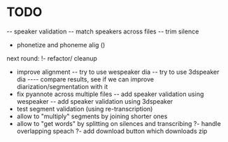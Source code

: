 # TODO


-- speaker validation
-- match speakers across files
-- trim silence
- phonetize and phoneme alig ()



next round:
!- refactor/ cleanup
- improve alignment
-- try to use wespeaker dia
-- try to use 3dspeaker dia
---- compare results, see if we can improve diarization/segmentation with it
- fix pyannote across multiple files
-- add speaker validation using wespeaker
-- add speaker validation using 3dspeaker
- test segment validation (using re-transcription)
- allow to "multiply" segments by joining shorter ones 
- allow to "get words" by splitting on silences and transcribing
?- handle overlapping speach
?- add download button which downloads zip